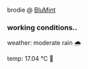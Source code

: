 brodie @ [BluMint](https://www.linkedin.com/company/blumint-io/)

<!--weather_start-->
### working conditions..

weather: moderate rain 🌧️

temp: 17.04 °C 👕

<!--weather_end-->
